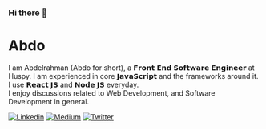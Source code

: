 ### Hi there 👋

# Abdo

I am Abdelrahman (Abdo for short), a 𝗙𝗿𝗼𝗻𝘁 𝗘𝗻𝗱 𝗦𝗼𝗳𝘁𝘄𝗮𝗿𝗲 𝗘𝗻𝗴𝗶𝗻𝗲𝗲𝗿 at Huspy. I am experienced in core 𝗝𝗮𝘃𝗮𝗦𝗰𝗿𝗶𝗽𝘁 and the frameworks around it. I use 𝗥𝗲𝗮𝗰𝘁 𝗝𝗦 and 𝗡𝗼𝗱𝗲 𝗝𝗦 everyday. <br/>
I enjoy discussions related to Web Development, and Software Development in general.

[![Linkedin](https://img.shields.io/badge/-LinkedIn-222222?style=flat-square&logo=Linkedin&logoColor=white&link=https://www.linkedin.com/in/abdo2m2)](https://www.linkedin.com/in/abdo2m2)
[![Medium](https://img.shields.io/badge/-Medium-222222?style=flat-square&logo=medium&logoColor=white&link=https://medium.com/@abdo2m2)](https://medium.com/@abdo2m2)
[![Twitter](https://img.shields.io/badge/-Twitter-222222?style=flat-square&logo=twitter&logoColor=white&link=https://twitter.com/abdo2m2)](https://twitter.com/abdo2m2)
<!--
[![GitHub Abdo](https://img.shields.io/github/followers/abdo?label=follow&style=social)](https://github.com/abdo)
--->
<!-- <img src="https://github-readme-stats.vercel.app/api/top-langs/?username=abdo&layout=compact&hide=html" /> -->

<!--
<br/>
<img src="https://github-readme-stats.vercel.app/api?username=abdo&show_icons=true&hide=contribs,issues,stars&layout=compact" />
--->

<!---
_Last updated: January 2021_
--->

<!--
**abdo/abdo** is a ✨ _special_ ✨ repository because its `README.md` (this file) appears on your GitHub profile.

Here are some ideas to get you started:

- 🔭 I’m currently working on ...
- 🌱 I’m currently learning ...
- 👯 I’m looking to collaborate on ...
- 🤔 I’m looking for help with ...
- 💬 Ask me about ...
- 📫 How to reach me: ...
- 😄 Pronouns: ...
- ⚡ Fun fact: ...
-->
